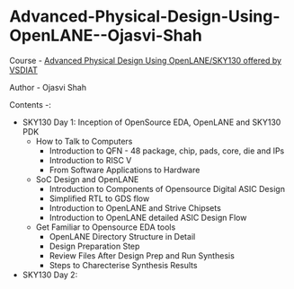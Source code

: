 # Advanced-Physical-Design-Using-OpenLANE--Ojasvi-Shah

Course -  [Advanced Physical Design Using OpenLANE/SKY130 offered by VSDIAT](https://vsdsquadron.vlsisystemdesign.com/digital-vlsi-soc-design-and-planning/)

Author - Ojasvi Shah

Contents -:
* SKY130 Day 1: Inception of OpenSource EDA, OpenLANE and SKY130 PDK
    - How to Talk to Computers
        + Introduction to QFN - 48 package, chip, pads, core, die and IPs
        + Introduction to RISC V
        + From Software Applications to Hardware
    - SoC Design and OpenLANE
        + Introduction to Components of Opensource Digital ASIC Design
        + Simplified RTL to GDS flow
        + Introduction to OpenLANE and Strive Chipsets
        + Introduction to OpenLANE detailed ASIC Design Flow
    - Get Familiar to Opensource EDA tools
        + OpenLANE Directory Structure in Detail
        + Design Preparation Step
        + Review Files After Design Prep and Run Synthesis
        + Steps to Charecterise Synthesis Results
* SKY130 Day 2: 
